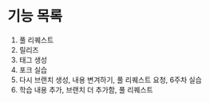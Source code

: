# 기능 목록
1. 풀 리퀘스트
2. 릴리즈
3. 태그 생성
4. 포크 실습
5. 다시 브랜치 생성, 내용 변겨하기, 풀 리퀘스트 요청, 6주차 실습
6. 학습 내용 추가, 브랜치 더 추가함, 풀 리퀘스트
